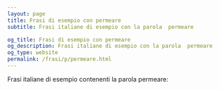 ```yaml
---
layout: page
title: Frasi di esempio con permeare 
subtitle: Frasi italiane di esempio con la parola  permeare

og_title: Frasi di esempio con permeare 
og_description: Frasi italiane di esempio con la parola  permeare
og_type: website
permalink: /frasi/p/permeare.html
---
```


Frasi italiane di esempio contenenti la parola permeare:


